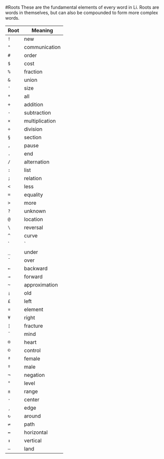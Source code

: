 #Roots
These are the fundamental elements of every word in Li. Roots are words in themselves, but can also be compounded to form more complex words.

Root|Meaning
---|---
`!`|new
`"`|communication
`#`|order
`$`|cost
`%`|fraction
`&`|union
`'`|size
`*`|all
`+`|addition
`-`|subtraction
`×`|multiplication
`÷`|division
`§`|section
`,`|pause
`.`|end
`/`|alternation
`:`|list
`;`|relation
`<`|less
`=`|equality
`>`|more
`?`|unknown
`@`|location
`\`|reversal
`^`|curve
`|`|straight
`_`|under
`¯`|over
`←`|backward
`→`|forward
`~`|approximation
`¡`|old
`£`|left
`¤`|element
`¥`|right
`¦`|fracture
`¨`|mind
`®`|heart
`©`|control
`ª`|female
`º`|male
`¬`|negation
`°`|level
`±`|range
`·`|center
`¸`|edge
`↻`|around
`⇌`|path
`↔`|horizontal
`↕`|vertical
`―`|land
